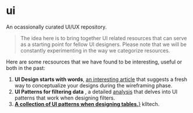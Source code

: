 # ui
An ocassionally curated UI/UX repository. 

> The idea here is to bring together UI related resources that can serve as a starting point for fellow UI designers. Please note that we will be constantly experimenting in the way we categorize resources. 

Here are some recsources that we have found to be interesting, useful or both in the past:

1. **UI Design starts with words**, [an interesting article](https://www.smashingmagazine.com/2014/07/how-do-you-design-interaction/) that suggests a fresh way to conceptualize your designs during the wireframing phase.
2. **UI Patterns for filtering data** , a detailed [analysis](https://baymard.com/blog/horizontal-filtering-sorting-design) that delves into UI patterns that work when designing filters.
3. [**A collection of UI patterns when designing tables.**}](http://www.jankoatwarpspeed.com/ultimate-guide-to-table-ui-patterns/)
klltech.
